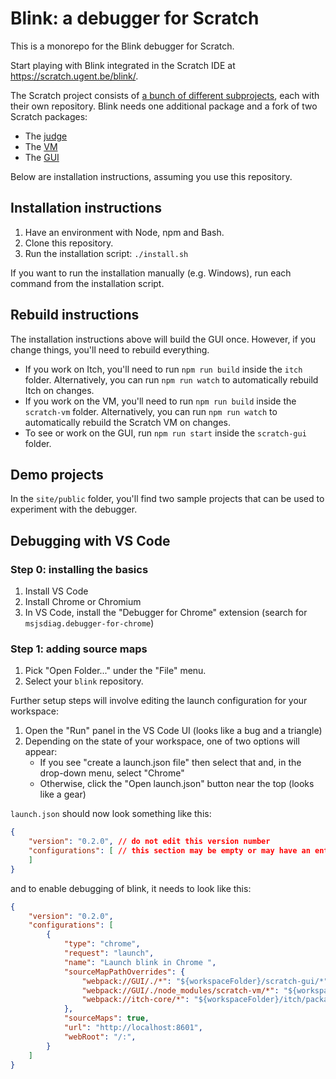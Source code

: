 # Blink: a debugger for Scratch

This is a monorepo for the Blink debugger for Scratch.

Start playing with Blink integrated in the Scratch IDE at https://scratch.ugent.be/blink/.

The Scratch project consists of [a bunch of different subprojects](https://github.com/scratchfoundation/scratch-gui/wiki/Getting-Started#repos), each with their own repository. Blink needs one additional package and a fork of two Scratch packages:

- The [judge](https://github.com/scratch4d/itch/tree/debugger)
- The [VM](https://github.com/scratch4d/scratch-vm/tree/debugger)
- The [GUI](https://github.com/scratch4d/scratch-gui/tree/debugger)

Below are installation instructions, assuming you use this repository.

## Installation instructions

1. Have an environment with Node, npm and Bash.
2. Clone this repository.
3. Run the installation script: `./install.sh`

If you want to run the installation manually (e.g. Windows), run each command from the installation script.

## Rebuild instructions

The installation instructions above will build the GUI once.
However, if you change things, you'll need to rebuild everything.

- If you work on Itch, you'll need to run `npm run build` inside the `itch` folder. Alternatively, you can run `npm run watch` to automatically rebuild Itch on changes.
- If you work on the VM, you'll need to run `npm run build` inside the `scratch-vm` folder. Alternatively, you can run `npm run watch` to automatically rebuild the Scratch VM on changes.
- To see or work on the GUI, run `npm run start` inside the `scratch-gui` folder.

## Demo projects

In the `site/public` folder, you'll find two sample projects that can be used to experiment with the debugger.

## Debugging with VS Code

### Step 0: installing the basics

1. Install VS Code 
2. Install Chrome or Chromium
3. In VS Code, install the "Debugger for Chrome" extension (search for `msjsdiag.debugger-for-chrome`)

### Step 1: adding source maps

1. Pick "Open Folder..." under the "File" menu.
2. Select your `blink` repository.

Further setup steps will involve editing the launch configuration for your workspace:

1. Open the "Run" panel in the VS Code UI (looks like a bug and a triangle)
2. Depending on the state of your workspace, one of two options will appear: 
    * If you see "create a launch.json file" then select that and, in the drop-down menu, select "Chrome"
    * Otherwise, click the "Open launch.json" button near the top (looks like a gear)

`launch.json` should now look something like this:

```json
{
    "version": "0.2.0", // do not edit this version number
    "configurations": [ // this section may be empty or may have an entry with type "chrome"
    ]
}
```

and to enable debugging of blink, it needs to look like this:

```json
{
    "version": "0.2.0", 
    "configurations": [ 
        {
            "type": "chrome",
            "request": "launch",
            "name": "Launch blink in Chrome ",
            "sourceMapPathOverrides": {
                "webpack://GUI/./*": "${workspaceFolder}/scratch-gui/*",
                "webpack://GUI/./node_modules/scratch-vm/*": "${workspaceFolder}/scratch-vm/*",
                "webpack://itch-core/*": "${workspaceFolder}/itch/packages/core/*"
            },
            "sourceMaps": true,
            "url": "http://localhost:8601", 
            "webRoot": "/:", 
        }
    ]
}
```

      
